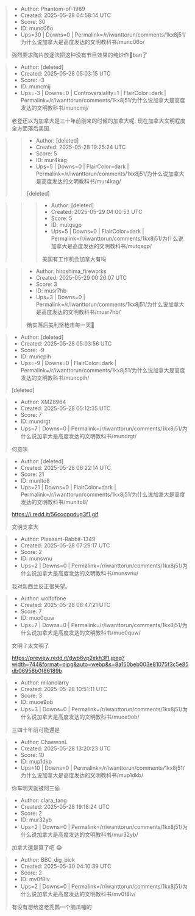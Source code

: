 > - Author: Phantom-of-1989
> - Created: 2025-05-28 04:58:14 UTC
> - Score: 30
> - ID: munc06o
> - Ups=30 | Downs=0 | Permalink=/r/iwanttorun/comments/1kx8j51/为什么说加拿大是高度发达的文明教科书/munc06o/
>
> 强烈要求陶片放逐法把这种没有节目效果的纯炒作🐶ban了

> - Author: [deleted]
> - Created: 2025-05-28 05:03:15 UTC
> - Score: -3
> - ID: muncmij
> - Ups=-3 | Downs=0 | Controversiality=1 | FlairColor=dark | Permalink=/r/iwanttorun/comments/1kx8j51/为什么说加拿大是高度发达的文明教科书/muncmij/
>
> 老登还以为加拿大是三十年前刚来的时候的加拿大呢, 现在加拿大文明程度全方面落后美国.

>> - Author: [deleted]
>> - Created: 2025-05-28 19:25:24 UTC
>> - Score: 5
>> - ID: mur4kag
>> - Ups=5 | Downs=0 | FlairColor=dark | Permalink=/r/iwanttorun/comments/1kx8j51/为什么说加拿大是高度发达的文明教科书/mur4kag/
>>
>> [deleted]

>>> - Author: [deleted]
>>> - Created: 2025-05-29 04:00:53 UTC
>>> - Score: 5
>>> - ID: mutqsgp
>>> - Ups=5 | Downs=0 | FlairColor=dark | Permalink=/r/iwanttorun/comments/1kx8j51/为什么说加拿大是高度发达的文明教科书/mutqsgp/
>>>
>>> 美国有工作机会加拿大有吗

>> - Author: hiroshima_fireworks
>> - Created: 2025-05-29 00:26:07 UTC
>> - Score: 3
>> - ID: musr7hb
>> - Ups=3 | Downs=0 | Permalink=/r/iwanttorun/comments/1kx8j51/为什么说加拿大是高度发达的文明教科书/musr7hb/
>>
>> 确实落后美利坚枪击每一天🤣

> - Author: [deleted]
> - Created: 2025-05-28 05:03:56 UTC
> - Score: -9
> - ID: muncpih
> - Ups=-9 | Downs=0 | FlairColor=dark | Permalink=/r/iwanttorun/comments/1kx8j51/为什么说加拿大是高度发达的文明教科书/muncpih/
>
> [deleted]

> - Author: XMZ8964
> - Created: 2025-05-28 05:12:35 UTC
> - Score: 7
> - ID: mundrgt
> - Ups=7 | Downs=0 | Permalink=/r/iwanttorun/comments/1kx8j51/为什么说加拿大是高度发达的文明教科书/mundrgt/
>
> 何意味

> - Author: [deleted]
> - Created: 2025-05-28 06:22:14 UTC
> - Score: 21
> - ID: munlto8
> - Ups=21 | Downs=0 | FlairColor=dark | Permalink=/r/iwanttorun/comments/1kx8j51/为什么说加拿大是高度发达的文明教科书/munlto8/
>
> https://i.redd.it/56cocpqdug3f1.gif
> 
> 文明支拿大

> - Author: Pleasant-Rabbit-1349
> - Created: 2025-05-28 07:29:17 UTC
> - Score: 2
> - ID: munsvnu
> - Ups=2 | Downs=0 | Permalink=/r/iwanttorun/comments/1kx8j51/为什么说加拿大是高度发达的文明教科书/munsvnu/
>
> 我对新西兰反正很失望。

> - Author: wolfofbne
> - Created: 2025-05-28 08:47:21 UTC
> - Score: 7
> - ID: muo0quw
> - Ups=7 | Downs=0 | Permalink=/r/iwanttorun/comments/1kx8j51/为什么说加拿大是高度发达的文明教科书/muo0quw/
>
> 文明？太文明了
> 
> https://preview.redd.it/dwb6vp2ekh3f1.jpeg?width=744&format=pjpg&auto=webp&s=8a150beb003e81075f3c5e85db06958b0f86189b

> - Author: milanolarry
> - Created: 2025-05-28 10:51:11 UTC
> - Score: 3
> - ID: muoe9ob
> - Ups=3 | Downs=0 | Permalink=/r/iwanttorun/comments/1kx8j51/为什么说加拿大是高度发达的文明教科书/muoe9ob/
>
> 三四十年前可能還是

> - Author: ChaewonL
> - Created: 2025-05-28 13:20:23 UTC
> - Score: 10
> - ID: mup1dkb
> - Ups=10 | Downs=0 | Permalink=/r/iwanttorun/comments/1kx8j51/为什么说加拿大是高度发达的文明教科书/mup1dkb/
>
> 你车明天就被阿三偷

> - Author: clara_tang
> - Created: 2025-05-28 19:18:24 UTC
> - Score: 2
> - ID: mur32yb
> - Ups=2 | Downs=0 | Permalink=/r/iwanttorun/comments/1kx8j51/为什么说加拿大是高度发达的文明教科书/mur32yb/
>
> 加拿大還是算了吧 😂

> - Author: BBC_dig_bick
> - Created: 2025-05-30 04:10:39 UTC
> - Score: 2
> - ID: mv0f8lv
> - Ups=2 | Downs=0 | Permalink=/r/iwanttorun/comments/1kx8j51/为什么说加拿大是高度发达的文明教科书/mv0f8lv/
>
> 有没有想给这老秃瓢一个脑瓜嘣的
